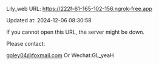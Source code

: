 Lily_web URL: https://222f-61-165-102-156.ngrok-free.app

Updated at: 2024-12-06 08:30:58

If you cannot open this URL, the server might be down.

Please contact: 

goley04@foxmail.com Or Wechat:GL_yeaH